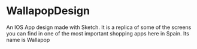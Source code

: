 # WallapopDesign
An IOS App design made with Sketch. It is a replica of some of the screens you can find in one of the most important shopping apps here in Spain. Its name is Wallapop
